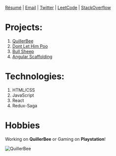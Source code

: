 [Résumé](https://docs.google.com/document/d/16jbB9ipqmReDTs5IkEcjt8wsuCRJDGXjNvg9r2l6XQo) | [Email](mailto:reachme@abhijit-kar.com) | [Twitter](https://twitter.com/QuillerBee) | [LeetCode](https://leetcode.com/abhijit-kar/) | [StackOverflow](https://stackoverflow.abhijit-kar.com)

# Projects:
1. [QuillerBee](https://www.quillerbee.com)
1. [Dont Let Him Poo](https://www.abhijit-kar.com/dont-let-him-poo/)
1. [Bull Sheep](https://www.abhijit-kar.com/bull-sheep/)
1. [Angular Scaffolding](https://www.abhijit-kar.com/angular-scaffolding)

# Technologies:
1. HTML/CSS
1. JavaScript
1. React
1. Redux-Saga

# Hobbies

Working on **QuillerBee** or Gaming on **Playstation**!

![QuillerBee](https://www.quillerbee.com/assets/images/logos/logo-128x128.png)
